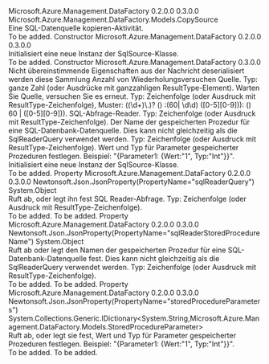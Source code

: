 <Type Name="SqlSource" FullName="Microsoft.Azure.Management.DataFactory.Models.SqlSource">
  <TypeSignature Language="C#" Value="public class SqlSource : Microsoft.Azure.Management.DataFactory.Models.CopySource" />
  <TypeSignature Language="ILAsm" Value=".class public auto ansi beforefieldinit SqlSource extends Microsoft.Azure.Management.DataFactory.Models.CopySource" />
  <TypeSignature Language="DocId" Value="T:Microsoft.Azure.Management.DataFactory.Models.SqlSource" />
  <TypeSignature Language="VB.NET" Value="Public Class SqlSource&#xA;Inherits CopySource" />
  <TypeSignature Language="F#" Value="type SqlSource = class&#xA;    inherit CopySource" />
  <AssemblyInfo>
    <AssemblyName>Microsoft.Azure.Management.DataFactory</AssemblyName>
    <AssemblyVersion>0.2.0.0</AssemblyVersion>
    <AssemblyVersion>0.3.0.0</AssemblyVersion>
  </AssemblyInfo>
  <Base>
    <BaseTypeName>Microsoft.Azure.Management.DataFactory.Models.CopySource</BaseTypeName>
  </Base>
  <Interfaces />
  <Docs>
    <summary>
            Eine SQL-Datenquelle kopieren-Aktivität.
            </summary>
    <remarks>To be added.</remarks>
  </Docs>
  <Members>
    <Member MemberName=".ctor">
      <MemberSignature Language="C#" Value="public SqlSource ();" />
      <MemberSignature Language="ILAsm" Value=".method public hidebysig specialname rtspecialname instance void .ctor() cil managed" />
      <MemberSignature Language="DocId" Value="M:Microsoft.Azure.Management.DataFactory.Models.SqlSource.#ctor" />
      <MemberSignature Language="VB.NET" Value="Public Sub New ()" />
      <MemberType>Constructor</MemberType>
      <AssemblyInfo>
        <AssemblyName>Microsoft.Azure.Management.DataFactory</AssemblyName>
        <AssemblyVersion>0.2.0.0</AssemblyVersion>
        <AssemblyVersion>0.3.0.0</AssemblyVersion>
      </AssemblyInfo>
      <Parameters />
      <Docs>
        <summary>
            Initialisiert eine neue Instanz der SqlSource-Klasse.
            </summary>
        <remarks>To be added.</remarks>
      </Docs>
    </Member>
    <Member MemberName=".ctor">
      <MemberSignature Language="C#" Value="public SqlSource (System.Collections.Generic.IDictionary&lt;string,object&gt; additionalProperties = null, object sourceRetryCount = null, object sourceRetryWait = null, object sqlReaderQuery = null, object sqlReaderStoredProcedureName = null, System.Collections.Generic.IDictionary&lt;string,Microsoft.Azure.Management.DataFactory.Models.StoredProcedureParameter&gt; storedProcedureParameters = null);" />
      <MemberSignature Language="ILAsm" Value=".method public hidebysig specialname rtspecialname instance void .ctor(class System.Collections.Generic.IDictionary`2&lt;string, object&gt; additionalProperties, object sourceRetryCount, object sourceRetryWait, object sqlReaderQuery, object sqlReaderStoredProcedureName, class System.Collections.Generic.IDictionary`2&lt;string, class Microsoft.Azure.Management.DataFactory.Models.StoredProcedureParameter&gt; storedProcedureParameters) cil managed" />
      <MemberSignature Language="DocId" Value="M:Microsoft.Azure.Management.DataFactory.Models.SqlSource.#ctor(System.Collections.Generic.IDictionary{System.String,System.Object},System.Object,System.Object,System.Object,System.Object,System.Collections.Generic.IDictionary{System.String,Microsoft.Azure.Management.DataFactory.Models.StoredProcedureParameter})" />
      <MemberSignature Language="VB.NET" Value="Public Sub New (Optional additionalProperties As IDictionary(Of String, Object) = null, Optional sourceRetryCount As Object = null, Optional sourceRetryWait As Object = null, Optional sqlReaderQuery As Object = null, Optional sqlReaderStoredProcedureName As Object = null, Optional storedProcedureParameters As IDictionary(Of String, StoredProcedureParameter) = null)" />
      <MemberSignature Language="F#" Value="new Microsoft.Azure.Management.DataFactory.Models.SqlSource : System.Collections.Generic.IDictionary&lt;string, obj&gt; * obj * obj * obj * obj * System.Collections.Generic.IDictionary&lt;string, Microsoft.Azure.Management.DataFactory.Models.StoredProcedureParameter&gt; -&gt; Microsoft.Azure.Management.DataFactory.Models.SqlSource" Usage="new Microsoft.Azure.Management.DataFactory.Models.SqlSource (additionalProperties, sourceRetryCount, sourceRetryWait, sqlReaderQuery, sqlReaderStoredProcedureName, storedProcedureParameters)" />
      <MemberType>Constructor</MemberType>
      <AssemblyInfo>
        <AssemblyName>Microsoft.Azure.Management.DataFactory</AssemblyName>
        <AssemblyVersion>0.3.0.0</AssemblyVersion>
      </AssemblyInfo>
      <Parameters>
        <Parameter Name="additionalProperties" Type="System.Collections.Generic.IDictionary&lt;System.String,System.Object&gt;" />
        <Parameter Name="sourceRetryCount" Type="System.Object" />
        <Parameter Name="sourceRetryWait" Type="System.Object" />
        <Parameter Name="sqlReaderQuery" Type="System.Object" />
        <Parameter Name="sqlReaderStoredProcedureName" Type="System.Object" />
        <Parameter Name="storedProcedureParameters" Type="System.Collections.Generic.IDictionary&lt;System.String,Microsoft.Azure.Management.DataFactory.Models.StoredProcedureParameter&gt;" />
      </Parameters>
      <Docs>
        <param name="additionalProperties">Nicht übereinstimmende Eigenschaften aus der Nachricht deserialisiert werden diese Sammlung</param>
        <param name="sourceRetryCount">Anzahl von Wiederholungsversuchen Quelle. Typ: ganze Zahl (oder Ausdrücke mit ganzzahligen ResultType-Element).</param>
        <param name="sourceRetryWait">Warten Sie Quelle, versuchen Sie es erneut. Typ: Zeichenfolge (oder Ausdruck mit ResultType-Zeichenfolge), Muster: ((\d+)\.)? () :(60| \d\d) ([0-5][0-9])): () 60 | ([0-5][0-9])).</param>
        <param name="sqlReaderQuery">SQL-Abfrage-Reader. Typ: Zeichenfolge (oder Ausdruck mit ResultType-Zeichenfolge).</param>
        <param name="sqlReaderStoredProcedureName">Der Name der gespeicherten Prozedur für eine SQL-Datenbank-Datenquelle. Dies kann nicht gleichzeitig als die SqlReaderQuery verwendet werden. Typ: Zeichenfolge (oder Ausdruck mit ResultType-Zeichenfolge).</param>
        <param name="storedProcedureParameters">Wert und Typ für Parameter gespeicherter Prozeduren festlegen. Beispiel: "{Parameter1: {Wert:"1", Typ:"Int"}}".</param>
        <summary>
            Initialisiert eine neue Instanz der SqlSource-Klasse.
            </summary>
        <remarks>To be added.</remarks>
      </Docs>
    </Member>
    <Member MemberName="SqlReaderQuery">
      <MemberSignature Language="C#" Value="public object SqlReaderQuery { get; set; }" />
      <MemberSignature Language="ILAsm" Value=".property instance object SqlReaderQuery" />
      <MemberSignature Language="DocId" Value="P:Microsoft.Azure.Management.DataFactory.Models.SqlSource.SqlReaderQuery" />
      <MemberSignature Language="VB.NET" Value="Public Property SqlReaderQuery As Object" />
      <MemberSignature Language="F#" Value="member this.SqlReaderQuery : obj with get, set" Usage="Microsoft.Azure.Management.DataFactory.Models.SqlSource.SqlReaderQuery" />
      <MemberType>Property</MemberType>
      <AssemblyInfo>
        <AssemblyName>Microsoft.Azure.Management.DataFactory</AssemblyName>
        <AssemblyVersion>0.2.0.0</AssemblyVersion>
        <AssemblyVersion>0.3.0.0</AssemblyVersion>
      </AssemblyInfo>
      <Attributes>
        <Attribute>
          <AttributeName>Newtonsoft.Json.JsonProperty(PropertyName="sqlReaderQuery")</AttributeName>
        </Attribute>
      </Attributes>
      <ReturnValue>
        <ReturnType>System.Object</ReturnType>
      </ReturnValue>
      <Docs>
        <summary>
            Ruft ab, oder legt ihn fest SQL Reader-Abfrage. Typ: Zeichenfolge (oder Ausdruck mit ResultType-Zeichenfolge).
            </summary>
        <value>To be added.</value>
        <remarks>To be added.</remarks>
      </Docs>
    </Member>
    <Member MemberName="SqlReaderStoredProcedureName">
      <MemberSignature Language="C#" Value="public object SqlReaderStoredProcedureName { get; set; }" />
      <MemberSignature Language="ILAsm" Value=".property instance object SqlReaderStoredProcedureName" />
      <MemberSignature Language="DocId" Value="P:Microsoft.Azure.Management.DataFactory.Models.SqlSource.SqlReaderStoredProcedureName" />
      <MemberSignature Language="VB.NET" Value="Public Property SqlReaderStoredProcedureName As Object" />
      <MemberSignature Language="F#" Value="member this.SqlReaderStoredProcedureName : obj with get, set" Usage="Microsoft.Azure.Management.DataFactory.Models.SqlSource.SqlReaderStoredProcedureName" />
      <MemberType>Property</MemberType>
      <AssemblyInfo>
        <AssemblyName>Microsoft.Azure.Management.DataFactory</AssemblyName>
        <AssemblyVersion>0.2.0.0</AssemblyVersion>
        <AssemblyVersion>0.3.0.0</AssemblyVersion>
      </AssemblyInfo>
      <Attributes>
        <Attribute>
          <AttributeName>Newtonsoft.Json.JsonProperty(PropertyName="sqlReaderStoredProcedureName")</AttributeName>
        </Attribute>
      </Attributes>
      <ReturnValue>
        <ReturnType>System.Object</ReturnType>
      </ReturnValue>
      <Docs>
        <summary>
            Ruft ab oder legt den Namen der gespeicherten Prozedur für eine SQL-Datenbank-Datenquelle fest. Dies kann nicht gleichzeitig als die SqlReaderQuery verwendet werden.
            Typ: Zeichenfolge (oder Ausdruck mit ResultType-Zeichenfolge).
            </summary>
        <value>To be added.</value>
        <remarks>To be added.</remarks>
      </Docs>
    </Member>
    <Member MemberName="StoredProcedureParameters">
      <MemberSignature Language="C#" Value="public System.Collections.Generic.IDictionary&lt;string,Microsoft.Azure.Management.DataFactory.Models.StoredProcedureParameter&gt; StoredProcedureParameters { get; set; }" />
      <MemberSignature Language="ILAsm" Value=".property instance class System.Collections.Generic.IDictionary`2&lt;string, class Microsoft.Azure.Management.DataFactory.Models.StoredProcedureParameter&gt; StoredProcedureParameters" />
      <MemberSignature Language="DocId" Value="P:Microsoft.Azure.Management.DataFactory.Models.SqlSource.StoredProcedureParameters" />
      <MemberSignature Language="VB.NET" Value="Public Property StoredProcedureParameters As IDictionary(Of String, StoredProcedureParameter)" />
      <MemberSignature Language="F#" Value="member this.StoredProcedureParameters : System.Collections.Generic.IDictionary&lt;string, Microsoft.Azure.Management.DataFactory.Models.StoredProcedureParameter&gt; with get, set" Usage="Microsoft.Azure.Management.DataFactory.Models.SqlSource.StoredProcedureParameters" />
      <MemberType>Property</MemberType>
      <AssemblyInfo>
        <AssemblyName>Microsoft.Azure.Management.DataFactory</AssemblyName>
        <AssemblyVersion>0.2.0.0</AssemblyVersion>
        <AssemblyVersion>0.3.0.0</AssemblyVersion>
      </AssemblyInfo>
      <Attributes>
        <Attribute>
          <AttributeName>Newtonsoft.Json.JsonProperty(PropertyName="storedProcedureParameters")</AttributeName>
        </Attribute>
      </Attributes>
      <ReturnValue>
        <ReturnType>System.Collections.Generic.IDictionary&lt;System.String,Microsoft.Azure.Management.DataFactory.Models.StoredProcedureParameter&gt;</ReturnType>
      </ReturnValue>
      <Docs>
        <summary>
            Ruft ab, oder legt sie fest, Wert und Typ für Parameter gespeicherter Prozeduren festlegen. Beispiel: "{Parameter1: {Wert:"1", Typ:"Int"}}".
            </summary>
        <value>To be added.</value>
        <remarks>To be added.</remarks>
      </Docs>
    </Member>
  </Members>
</Type>